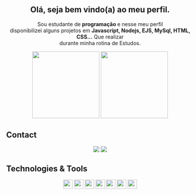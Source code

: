 <span align="center">

##  Olá, seja bem vindo(a) ao meu  perfil. 
  
<p align="center">
  Sou estudante de <strong> programação </strong> e nesse meu perfil <br> 
    disponibilizei alguns projetos em <strong>Javascript, Nodejs, EJS, MySql, HTML, CSS...</strong> Que realizar<br> 
    durante minha rotina de Estudos.
</p>
  
</span>

<p align="center">
    <img height="180em" src="https://github-readme-stats.vercel.app/api?username=theodoro01&theme=blue-green"/>
    <img height="180em" src="https://github-readme-stats.vercel.app/api/top-langs/?username=theodoro01&theme=blue-green"/>
</p>
  




## Contact
<p align="center">
    <a href="https://api.whatsapp.com/send?phone=5511982345400" alt="Whatsapp">
        <img src="https://img.shields.io/badge/WhatsApp-25D366?style=for-the-badge&logo=whatsapp&logoColor=white"/></a>
    <a href="https://mail.google.com/mail/u/0/#inbox" alt="Gmail">
        <img src="https://mail.google.com/mail/u/0/#inbox"></a>
 
</p>

## Technologies & Tools

<p align="center">
        <img src="https://img.shields.io/badge/JavaScript-F7DF1E?style=for-the-badge&logo=javascript&logoColor=black" height="25">
        <img src="https://img.shields.io/badge/Node.js-43853D?style=for-the-badge&logo=node.js&logoColor=white" height="25">
        <img src="https://img.shields.io/badge/Bootstrap-563D7C?style=for-the-badge&logo=bootstrap&logoColor=white" height="25">
        <img src="https://img.shields.io/badge/MySQL-00000F?style=for-the-badge&logo=mysql&logoColor=white" height="25">
        <img src="https://img.shields.io/badge/Express.js-404D59?style=for-the-badge" height="25">
        <img src="https://img.shields.io/badge/HTML-239120?style=for-the-badge&logo=html5&logoColor=white" height="25">
        <img src="https://img.shields.io/badge/CSS-239120?&style=for-the-badge&logo=css3&logoColor=white" height="25">
</p>
